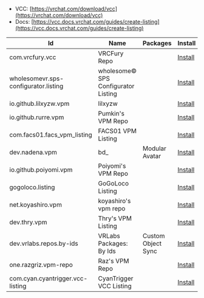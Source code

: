 
- VCC: [https://vrchat.com/download/vcc](https://vrchat.com/download/vcc)
- Docs: [https://vcc.docs.vrchat.com/guides/create-listing](https://vcc.docs.vrchat.com/guides/create-listing)

| Id | Name | Packages | Install | Url
---|---|---|---|---
com.vrcfury.vcc | VRCFury Repo |  | [Install](vcc://vpm/addRepo?url=https%3A%2F%2Fvcc.vrcfury.com%2F) | https://vcc.vrcfury.com/
wholesomevr.sps-configurator.listing | wholesome© SPS Configurator Listing |  | [Install](vcc://vpm/addRepo?url=https%3A%2F%2Fwholesomevr.github.io%2FSPS-Configurator%2Findex.json) | https://wholesomevr.github.io/SPS-Configurator/index.json
io.github.lilxyzw.vpm | lilxyzw |  | [Install](vcc://vpm/addRepo?url=https%3A%2F%2Flilxyzw.github.io%2Fvpm-repos%2Fvpm.json) | https://lilxyzw.github.io/vpm-repos/vpm.json
io.github.rurre.vpm | Pumkin's VPM Repo |  | [Install](vcc://vpm/addRepo?url=https%3A%2F%2Frurre.github.io%2Fvpm%2Findex.json) | https://rurre.github.io/vpm/index.json
com.facs01.facs_vpm_listing | FACS01 VPM Listing |  | [Install](vcc://vpm/addRepo?url=https%3A%2F%2Ffacs01-01.github.io%2FFACS-VPM-Listing%2Findex.json) | https://facs01-01.github.io/FACS-VPM-Listing/index.json
dev.nadena.vpm | bd_ | Modular Avatar | [Install](vcc://vpm/addRepo?url=https%3A%2F%2Fvpm.nadena.dev%2Fvpm.json) | https://vpm.nadena.dev/vpm.json
io.github.poiyomi.vpm | Poiyomi's VPM Repo |  | [Install](vcc://vpm/addRepo?url=https%3A%2F%2Fpoiyomi.github.io%2Fvpm%2Findex.json) | https://poiyomi.github.io/vpm/index.json
gogoloco.listing | GoGoLoco Listing |  | [Install](vcc://vpm/addRepo?url=https%3A%2F%2Fspokeek.github.io%2Fgoloco%2Findex.json) | https://spokeek.github.io/goloco/index.json
net.koyashiro.vpm | koyashiro's vpm repo |  | [Install](vcc://vpm/addRepo?url=https%3A%2F%2Fvpm.koyashiro.net%2Findex.json) | https://vpm.koyashiro.net/index.json
dev.thry.vpm | Thry's VPM Listing |  | [Install](vcc://vpm/addRepo?url=https%3A%2F%2Fvpm.thry.dev%2Findex.json) | https://vpm.thry.dev/index.json
dev.vrlabs.repos.by-ids | VRLabs Packages: By Ids | Custom Object Sync | [Install](vcc://vpm/addRepo?url=https%3A%2F%2Fapi.vrlabs.dev%2Flistings%2Fids%2FMzQFAA%3D%3D) | https://api.vrlabs.dev/listings/ids/MzQFAA==
one.razgriz.vpm-repo | Raz's VPM Repo |  | [Install](vcc://vpm/addRepo?url=https%3A%2F%2Fvpm.razgriz.one%2Findex.json) | https://vpm.razgriz.one/index.json
com.cyan.cyantrigger.vcc-listing | CyanTrigger VCC Listing |  | [Install](vcc://vpm/addRepo?url=https%3A%2F%2Fcyanlaser.github.io%2FCyanTrigger%2Findex.json) | https://cyanlaser.github.io/CyanTrigger/index.json

